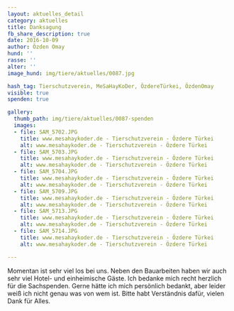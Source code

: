 ```yaml
---
layout: aktuelles_detail
category: aktuelles
title: Danksagung
fb_share_description: true
date: 2016-10-09
author: Özden Omay
hund: ''
rasse: ''
alter: ''
image_hund: img/tiere/aktuelles/0087.jpg

hash_tag: Tierschutzverein, MeSaHayKoDer, ÖzdereTürkei, ÖzdenOmay
visible: true
spenden: true

gallery:
  thumb_path: img/tiere/aktuelles/0087-spenden
  images:
  - file: SAM_5702.JPG
    title: www.mesahaykoder.de - Tierschutzverein - Özdere Türkei
    alt: www.mesahaykoder.de - Tierschutzverein - Özdere Türkei
  - file: SAM_5703.JPG
    title: www.mesahaykoder.de - Tierschutzverein - Özdere Türkei
    alt: www.mesahaykoder.de - Tierschutzverein - Özdere Türkei
  - file: SAM_5704.JPG
    title: www.mesahaykoder.de - Tierschutzverein - Özdere Türkei
    alt: www.mesahaykoder.de - Tierschutzverein - Özdere Türkei
  - file: SAM_5709.JPG
    title: www.mesahaykoder.de - Tierschutzverein - Özdere Türkei
    alt: www.mesahaykoder.de - Tierschutzverein - Özdere Türkei
  - file: SAM_5713.JPG
    title: www.mesahaykoder.de - Tierschutzverein - Özdere Türkei
    alt: www.mesahaykoder.de - Tierschutzverein - Özdere Türkei
  - file: SAM_5714.JPG
    title: www.mesahaykoder.de - Tierschutzverein - Özdere Türkei
    alt: www.mesahaykoder.de - Tierschutzverein - Özdere Türkei

---
```


Momentan ist sehr viel los bei uns. Neben den Bauarbeiten haben wir auch sehr viel Hotel- und einheimische Gäste.
Ich bedanke mich recht herzlich für die Sachspenden. Gerne hätte ich mich persönlich bedankt, aber leider weiß ich nicht genau was von wem ist. 
Bitte habt Verständnis dafür, vielen Dank für Alles.
